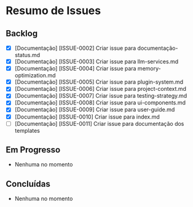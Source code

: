 # Resumo de Issues

## Backlog

- [x] [Documentação] [ISSUE-0002] Criar issue para documentação-status.md
- [x] [Documentação] [ISSUE-0003] Criar issue para llm-services.md
- [x] [Documentação] [ISSUE-0004] Criar issue para memory-optimization.md
- [x] [Documentação] [ISSUE-0005] Criar issue para plugin-system.md
- [x] [Documentação] [ISSUE-0006] Criar issue para project-context.md
- [x] [Documentação] [ISSUE-0007] Criar issue para testing-strategy.md
- [x] [Documentação] [ISSUE-0008] Criar issue para ui-components.md
- [x] [Documentação] [ISSUE-0009] Criar issue para user-guide.md
- [x] [Documentação] [ISSUE-0010] Criar issue para index.md
- [ ] [Documentação] [ISSUE-0011] Criar issue para documentação dos templates

## Em Progresso

- Nenhuma no momento

## Concluídas

- Nenhuma no momento
